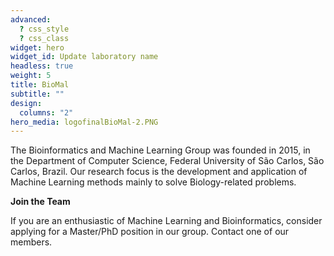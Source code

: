 ```yaml
---
advanced:
  ? css_style
  ? css_class
widget: hero
widget_id: Update laboratory name
headless: true
weight: 5
title: BioMal
subtitle: ""
design:
  columns: "2"
hero_media: logofinalBioMal-2.PNG
---
```

The Bioinformatics and Machine Learning Group was founded in 2015, in the Department of Computer Science, Federal University of São Carlos, São Carlos, Brazil. Our research focus is the development and application of Machine Learning methods mainly to solve Biology-related problems.

**Join the Team**

If you are an enthusiastic of Machine Learning and Bioinformatics, consider applying for a Master/PhD position in our group. Contact one of our members.
